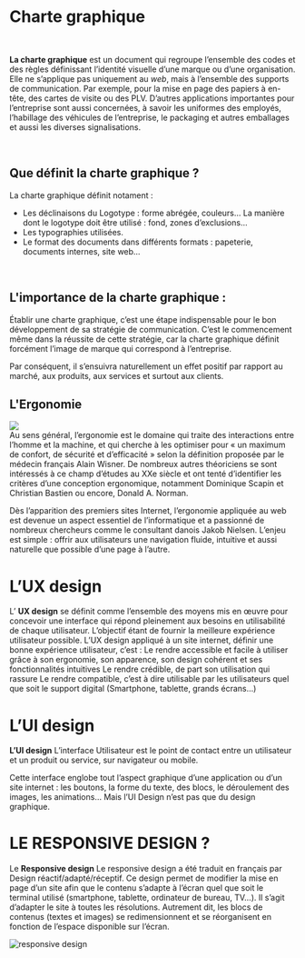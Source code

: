 # **Charte graphique**
<br>

**La charte graphique** est un document qui regroupe l’ensemble des codes et des règles définissant l’identité visuelle d’une marque ou d’une organisation. Elle ne s’applique pas uniquement au *web*, mais à l’ensemble des supports de communication. Par exemple, pour la mise en page des papiers à en-tête, des cartes de visite ou des PLV. D’autres applications importantes pour l’entreprise sont aussi concernées, à savoir les uniformes des employés, l’habillage des véhicules de l’entreprise, le packaging et autres emballages et aussi les diverses signalisations.

<br>

## Que définit la charte graphique ?

La charte graphique définit notament :

- Les déclinaisons du Logotype : forme abrégée, couleurs…
La manière dont le logotype doit être utilisé : fond, zones d’exclusions…
- Les typographies utilisées.
- Le format des documents dans différents formats : papeterie, documents internes, site web…

<br>

## L'importance de la charte graphique : 

Établir une charte graphique, c’est une étape indispensable pour le bon développement de sa stratégie de communication. C’est le commencement même dans la réussite de cette stratégie, car la charte graphique définit forcément l’image de marque qui correspond à l’entreprise.

Par conséquent, il s’ensuivra naturellement un effet positif par rapport au marché, aux produits, aux services et surtout aux clients.

## L'Ergonomie

![](https://i0.wp.com/www.abime-concept.com/blog/wp-content/uploads/2013/05/refonte_web.jpeg?resize=300%2C219&ssl=1)
</br>
Au sens général, l’ergonomie est le domaine qui traite des interactions entre l’homme et la machine, et qui cherche à les optimiser pour « un maximum de confort, de sécurité et d’efficacité » selon la définition proposée par le médecin français Alain Wisner. De nombreux autres théoriciens se sont intéressés à ce champ d’études au XXe siècle et ont tenté d’identifier les critères d’une conception ergonomique, notamment Dominique Scapin et Christian Bastien ou encore, Donald A. Norman.

Dès l’apparition des premiers sites Internet, l’ergonomie appliquée au web est devenue un aspect essentiel de l’informatique et a passionné de nombreux chercheurs comme le consultant danois Jakob Nielsen. L’enjeu est simple : offrir aux utilisateurs une navigation fluide, intuitive et aussi naturelle que possible d’une page à l’autre.


# L’UX design


L’ **UX design** se définit  comme l’ensemble des moyens mis en œuvre pour concevoir une interface qui répond pleinement aux besoins en utilisabilité de chaque utilisateur. L’objectif étant de fournir la meilleure expérience utilisateur possible.
L’UX design appliqué à un site internet, définir une bonne expérience utilisateur, c’est :
Le rendre accessible et facile à utiliser grâce à son ergonomie, son apparence, son design cohérent et ses fonctionnalités intuitives
Le rendre crédible, de part son utilisation qui rassure
Le rendre compatible, c’est à dire utilisable par les utilisateurs quel que soit le support digital (Smartphone, tablette, grands écrans…)
<br>

# L’UI design

**L’UI design** L’interface Utilisateur est le point de contact entre un utilisateur et un produit ou service, sur navigateur ou mobile.

Cette interface englobe tout l’aspect graphique d’une application ou d’un site internet : les boutons, la forme du texte, des blocs, le déroulement des images, les animations… Mais l’UI Design n’est pas que du design graphique.

# LE RESPONSIVE DESIGN ?

Le **Responsive design** Le responsive design a été traduit en français par Design réactif/adapté/réceptif.
Ce design permet de modifier la mise en page d’un site afin que le contenu s’adapte à l’écran quel que soit le terminal utilisé (smartphone, tablette, ordinateur de bureau, TV…).
Il s’agit d’adapter le site à toutes les résolutions. Autrement dit, les blocs de contenus (textes et images) se redimensionnent et se réorganisent en fonction de l’espace disponible sur l’écran.


![responsive design](https://infodocbib.net/wp-content/uploads/2021/09/responsive-web-design.jpg)

